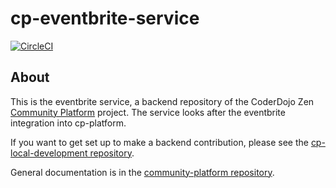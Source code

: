 # cp-eventbrite-service

[![CircleCI](https://circleci.com/gh/CoderDojo/cp-eventbrite-service.svg?style=svg)](https://circleci.com/gh/CoderDojo/cp-eventbrite-service)

## About

This is the eventbrite service, a backend repository of the CoderDojo Zen
[Community Platform](https://github.com/CoderDojo/community-platform) project.
The service looks after the eventbrite integration into cp-platform.

If you want to get set up to make a backend contribution, please see the
[cp-local-development repository](https://github.com/CoderDojo/cp-local-development).

General documentation is in the [community-platform repository](https://github.com/CoderDojo/community-platform).
